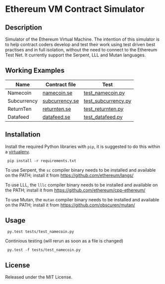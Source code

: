 # Ethereum VM Contract Simulator

## Description

Simulator of the Ethereum Virtual Machine. The intention of this simulator is
to help contract coders develop and test their work using test driven best
practises and in full isolation, without the need to connect to the Ethereum
Test Net. It currently support the Serpent, LLL and Mutan languages.

## Working Examples

| Name            | Contract file                                     | Test                                             |
| --------------- | --------------------------------------------------| ------------------------------------------------ |
| Namecoin        | [namecoin.se](examples/namecoin.se)               | [test\_namecoin.py](tests/test_namecoin.py)      |
| Subcurrency     | [subcurrency.se](examples/subcurrency.se)         | [test\_subcurrency.py](tests/test_subcurrency.py)|
| ReturnTen       | [returnten.se](examples/returnten.se)             | [test\_returnten.py](tests/test_returnten.py)    |
| Datafeed        | [datafeed.se](examples/datafeed.se)               | [test\_datafeed.py](tests/test_datafeed.py)      |

## Installation

Install the required Python libraries with `pip`, it is suggested to do this within a [virtualenv](http://virtualenv.readthedocs.org/).

` pip install -r requirements.txt`

To use Serpent, the `sc` compiler binary needs to be installed and available on the PATH; install it from https://github.com/ethereum/langs/

To use LLL, the `lllc` compiler binary needs to be installed and available on the PATH; install it from https://github.com/ethereum/cpp-ethereum/

To use Mutan, the `mutan` compiler binary needs to be installed and available on the PATH; install it from https://github.com/obscuren/mutan/

## Usage

` py.test tests/test_namecoin.py`

Continious testing (will rerun as soon as a file is changed)

` py.test -f tests/test_namecoin.py`

## License

Released under the MIT License.
